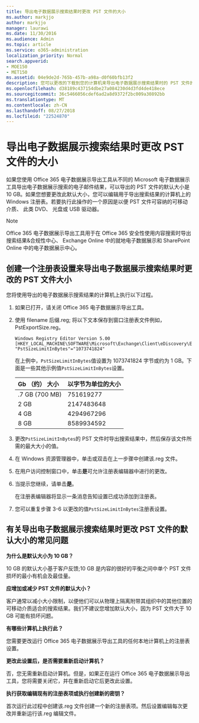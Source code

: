 ```yaml
---
title: 导出电子数据展示搜索结果时更改 PST 文件的大小
ms.author: markjjo
author: markjjo
manager: laurawi
ms.date: 11/30/2016
ms.audience: Admin
ms.topic: article
ms.service: o365-administration
localization_priority: Normal
search.appverid:
- MOE150
- MET150
ms.assetid: 04e9de2d-765b-457b-a98a-d0f60bfb13f2
description: 您可以更改的下载到您的计算机来导出电子数据展示搜索结果时的 PST 文件的默认大小。
ms.openlocfilehash: d38189c437154dbe27a084230d4d3fd4de418ece
ms.sourcegitcommit: 36c5466056cdef6ad2a8d9372f2bc009a30892bb
ms.translationtype: MT
ms.contentlocale: zh-CN
ms.lasthandoff: 08/27/2018
ms.locfileid: "22524870"
---
```

# <a name="change-the-size-of-pst-files-when-exporting-ediscovery-search-results"></a>导出电子数据展示搜索结果时更改 PST 文件的大小

如果您使用 Office 365 电子数据展示导出工具从不同的 Microsoft 电子数据展示工具导出电子数据展示搜索的电子邮件结果，可以导出的 PST 文件的默认大小是 10 GB。如果您想要更改此默认大小，您可以编辑用于导出搜索结果的计算机上的 Windows 注册表。若要执行此操作的一个原因是以便 PST 文件可容纳的可移动介质、 此类 DVD、 光盘或 USB 驱动器。 
  
> [!NOTE]
>  Office 365 电子数据展示导出工具用于在 Office 365 安全性使用内容搜索时导出搜索结果&amp;合规性中心、 Exchange Online 中的就地电子数据展示和 SharePoint Online 中的电子数据展示中心。 
  
## <a name="create-a-registry-setting-to-change-the-size-of-pst-files-when-you-export-ediscovery-search-results"></a>创建一个注册表设置来导出电子数据展示搜索结果时更改的 PST 文件大小

您将使用导出的电子数据展示搜索结果的计算机上执行以下过程。
  
1. 如果已打开，请关闭 Office 365 电子数据展示导出工具。 
    
2. 使用 filename 后缀.reg; 将以下文本保存到窗口注册表文件例如，PstExportSize.reg。 
    
    ```
    Windows Registry Editor Version 5.00
    [HKEY_LOCAL_MACHINE\SOFTWARE\Microsoft\Exchange\Client\eDiscovery\ExportTool]
    "PstSizeLimitInBytes"="1073741824"
    ```

    在上例中，`PstSizeLimitInBytes`值设置为 1073741824 字节或约为 1 GB。下面是一些其他示例值`PstSizeLimitInBytes`设置。 
    
    |**Gb （约） 大小**|**以字节为单位的大小**|
    |:-----|:-----|
    |.7 GB (700 MB)  <br/> |751619277  <br/> |
    |2 GB  <br/> |2147483648  <br/> |
    |4 GB  <br/> |4294967296  <br/> |
    |8 GB  <br/> |8589934592  <br/> |
   
3. 更改`PstSizeLimitInBytes`的 PST 文件时导出搜索结果中，然后保存该文件所需的最大大小的值。 
    
4. 在 Windows 资源管理器中，单击或双击在上一步骤中创建该.reg 文件。
    
5. 在用户访问控制窗口中，单击**是**可允许注册表编辑器中进行的更改。 
    
6. 当提示您继续，请单击**是**。
    
    在注册表编辑器将显示一条消息告知设置已成功添加到注册表。
    
7. 您可以重复步骤 3-6 以更改的值`PstSizeLimitInBytes`注册表设置。 
  
## <a name="frequently-asked-questions-about-changing-the-default-size-of-pst-files-when-you-export-ediscovery-search-results"></a>有关导出电子数据展示搜索结果时更改 PST 文件的默认大小的常见问题

 **为什么是默认大小为 10 GB？**
  
10 GB 的默认大小基于客户反馈;10 GB 是内容的很好的平衡之间中单个 PST 文件损坏的最小有机会及最佳量。
  
 **应增加或减少 PST 文件的默认大小？**
  
客户通常以减小大小限制，以便他们可以从物理上隔离附带其组织中的其他位置的可移动介质适合的搜索结果。我们不建议您增加默认大小，因为 PST 文件大于 10 GB 可能有损坏问题。
  
 **有哪些计算机上执行此？**
  
您需要更改运行 Office 365 电子数据展示导出工具的任何本地计算机上的注册表设置。
  
 **更改此设置后，是否需要重新启动计算机？**
  
否，您无需重新启动计算机。但是，如果正在运行 Office 365 电子数据展示导出工具，您将需要关闭它，并在重新启动它后更改此设置。
  
 **执行获取编辑现有的注册表项或执行创建新的密钥？**
  
首次运行此过程中创建该.reg 文件创建一个新的注册表项。然后设置编辑每次更改并重新运行该.reg 编辑文件。
